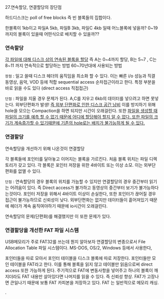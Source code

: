 27.연속할당, 연결할당의 장단점

하드디스크는 poll of free blocks 즉 빈 블록들의 집합이다. 

한블록이 1kb이고 파일A 5kb, 파일B 3kb, 파일C 4kb 일때 어느블록에 넣을까?
0~19까지의 블록이 있을때 어떤식으로 배치할 수 있을까??


### 연속할당
<u>각 파일에 대해 디스크 상의 연속된 블록을 할당</u>
즉 A는 0~4까지 할당, B는 5~7 , C는 8~11 까지 연속적으로 할당하는 방법
60~70년대에 사용되는 방법

`장점` : 일고 쓸때 디스크 헤더의 움직임을 최소화 할 수 있다. 이는 빠른 i/o 성능과 직결
동영상, 음악, VOD 등에 적합
sequential access 순차접근이라고 한다.
특정 부분을 바로 읽을 수도 있다 (direct access 직접접근)

`단점` : 파일을 지울 경우 문제가 된다. A,C를 지우고 6kb의 데이터를 넣으려고 하면 못넣는다. 외부단편화가 발생!
<u>즉 외부 단편화로 인한 디스크 공간 낭비</u> 
이를 방지하기 위해 hole을 모으는 Compaction을 하면 되지만 시간이 오래걸린다.
또한 <u>파일을 생성할 때 파일의 크기를 예측 할 수 없기 때문에 어디에 할당해야 할지 알 수 없다. 또한 파일의 크기가 계속증가할 수 있기때문에 기존의 hole로는 배치가 불가능하게 될 수 있다.</u>

### 연결할당
연속할당을 개선하기 위해 나온것이 연결할당


각 블록들에 포인터를 달아놓고 이어지는 블록을 가르킨다. 처음 블록 위치는 파일 디렉토리가 갖고 있다. 각 블록은 포인터 저장을 위한 4바이트 또는 이상 소모. 이는 외부단편화를 없앨 수 있다.

`단점` : 연속할당의 경우 블록의 위치를 가늠할 수 있지만 연결할당의 경우 중간부터 읽기는 어려움이 있다. 즉 Direct access가 불가하고 동영상의 중간부터 보기가 불가능하다는것이다. 포인터 저장을 위해서 4바이트 이상이 손실한다, 또한 포인터가 끊어질 경우 접근이 불가능하므로 신뢰성이 낮다. 외부단편화는 없지만 데이터들이 흩어져있기 때문에 헤더가 계속 움직여야하기 때문에 io시간이 오래걸린다.

연속할당의 문제(단편화)를 해결했지만 이 또한 문제가 있다. 

### 연결할당을 개선한 FAT 파일 시스템
USB메모리가 주로 FAT32를 쓰는데 뭔지 알아보자
연결할당의 변종으로서 File Allocation Table 파일 시스템이다. MS-DOS, OS/2, Windows 등에서 사용한다,

포인터들을 따로 모아서 포인터 테이블을 디스크 블록에 따로 저장한다. 포인터들만 모인 테이블을 FAT라고 한다. 이를 통해 블록을 읽지 않고 테이블만 읽음으로써 direct access 또한 가능하게 된다. 주기적으로 FAT에 변동사항을 넣어주고 하나의 블록이 깨지더라도 FAT 내용만 살아있다면 나머지를 읽을 수 있다. 즉 신뢰성 향상. FAT가 고장나면 큰일나기 때문에 보통 FAT 카피본을 저장하고 있다. FAT 는 일반적으로 메모리 캐싱.


.



















